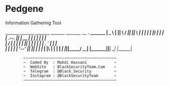 # Pedgene
Information Gathering Tool

.______    _______  _______    _______  _______ .__   __.  _______ 
|   _  \  |   ____||       \  /  _____||   ____||  \ |  | |   ____|
|  |_)  | |  |__   |  .--.  ||  |  __  |  |__   |   \|  | |  |__   
|   ___/  |   __|  |  |  |  ||  | |_ | |   __|  |  . `  | |   __|  
|  |      |  |____ |  '--'  ||  |__| | |  |____ |  |\   | |  |____ 
| _|      |_______||_______/  \______| |_______||__| \__| |_______|
                                                               

            ~~~~~~~~~~~~~~~~~~~~~~~~~~~~~~~~~~~~~~~~~                                                                            
            ~  Coded By  : Mahdi Hassani            ~
            ~  WebSite   : BlackSecurityTeam.Com    ~
            ~  Telegram  : @Black_Security          ~
            ~  Instagram : @BlackSecurityTeam       ~
            ~~~~~~~~~~~~~~~~~~~~~~~~~~~~~~~~~~~~~~~~~   
            
            
